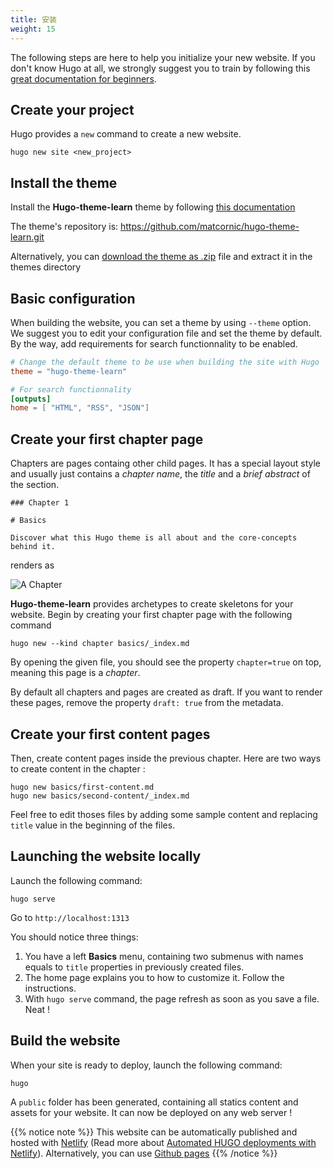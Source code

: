 ```yaml
---
title: 安装
weight: 15
---
```


The following steps are here to help you initialize your new website. If you don't know Hugo at all, we strongly suggest you to train by following this [great documentation for beginners](https://gohugo.io/overview/quickstart/).

## Create your project

Hugo provides a `new` command to create a new website.

```
hugo new site <new_project>
```

## Install the theme

Install the **Hugo-theme-learn** theme by following [this documentation](https://gohugo.io/themes/installing/)

The theme's repository is: https://github.com/matcornic/hugo-theme-learn.git

Alternatively, you can [download the theme as .zip](https://github.com/matcornic/hugo-theme-learn/archive/master.zip) file and extract it in the themes directory

## Basic configuration

When building the website, you can set a theme by using `--theme` option. We suggest you to edit your configuration file and set the theme by default. By the way, add requirements for search functionnality to be enabled.

```toml
# Change the default theme to be use when building the site with Hugo
theme = "hugo-theme-learn"

# For search functionnality
[outputs]
home = [ "HTML", "RSS", "JSON"]
```

## Create your first chapter page

Chapters are pages containg other child pages. It has a special layout style and usually just contains a _chapter name_, the _title_ and a _brief abstract_ of the section.

```
### Chapter 1

# Basics

Discover what this Hugo theme is all about and the core-concepts behind it.
```

renders as 

![A Chapter](/basics/installation/images/chapter.png?classes=shadow&width=60pc)

**Hugo-theme-learn** provides archetypes to create skeletons for your website. Begin by creating your first chapter page with the following command

```
hugo new --kind chapter basics/_index.md
```

By opening the given file, you should see the property `chapter=true` on top, meaning this page is a _chapter_.

By default all chapters and pages are created as draft. If you want to render these pages, remove the property `draft: true` from the metadata.

## Create your first content pages

Then, create content pages inside the previous chapter. Here are two ways to create content in the chapter :

```
hugo new basics/first-content.md
hugo new basics/second-content/_index.md
```

Feel free to edit thoses files by adding some sample content and replacing `title` value in the beginning of the files. 

## Launching the website locally

Launch the following command:

```
hugo serve
```

Go to `http://localhost:1313`

You should notice three things:

1. You have a left **Basics** menu, containing two submenus with names equals to `title` properties in previously created files.
2. The home page explains you to how to customize it. Follow the instructions.
3. With `hugo serve` command, the page refresh as soon as you save a file. Neat !

## Build the website

When your site is ready to deploy, launch the following command:

```
hugo
```

A `public` folder has been generated, containing all statics content and assets for your website. It can now be deployed on any web server !

{{% notice note %}}
This website can be automatically published and hosted with [Netlify](https://www.netlify.com/) (Read more about [Automated HUGO deployments with Netlify](https://www.netlify.com/blog/2015/07/30/hosting-hugo-on-netlifyinsanely-fast-deploys/)). Alternatively, you can use [Github pages](https://gohugo.io/hosting-and-deployment/hosting-on-github/)
{{% /notice %}}
